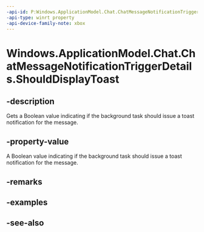 ```yaml
---
-api-id: P:Windows.ApplicationModel.Chat.ChatMessageNotificationTriggerDetails.ShouldDisplayToast
-api-type: winrt property
-api-device-family-note: xbox
---
```


<!-- Property syntax
public bool ShouldDisplayToast { get; }
-->

# Windows.ApplicationModel.Chat.ChatMessageNotificationTriggerDetails.ShouldDisplayToast

## -description
Gets a Boolean value indicating if the background task should issue a toast notification for the message.

## -property-value
A Boolean value indicating if the background task should issue a toast notification for the message.

## -remarks

## -examples

## -see-also
